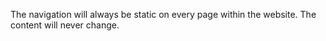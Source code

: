 The navigation will always be static on every page within the website. The content will never change.
